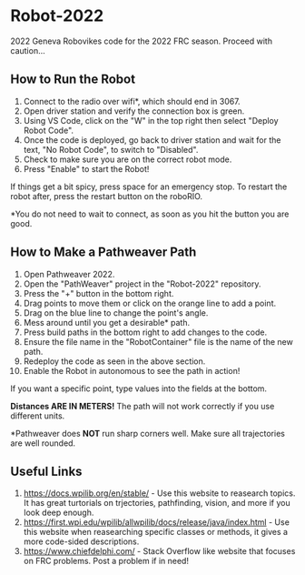 # Robot-2022

2022 Geneva Robovikes code for the 2022 FRC season. Proceed with caution...

## **How to Run the Robot**
1) Connect to the radio over wifi*, which should end in 3067.
2) Open driver station and verify the connection box is green.
3) Using VS Code, click on the "W" in the top right then select "Deploy Robot Code".
4) Once the code is deployed, go back to driver station and wait for the text, "No Robot Code", to switch to "Disabled".
5) Check to make sure you are on the correct robot mode.
6) Press "Enable" to start the Robot!

If things get a bit spicy, press space for an emergency stop. To restart the robot after, press the restart button on the roboRIO.

*You do not need to wait to connect, as soon as you hit the button you are good.

## **How to Make a Pathweaver Path**
1) Open Pathweaver 2022.
2) Open the "PathWeaver" project in the "Robot-2022" repository.
3) Press the "+" button in the bottom right.
4) Drag points to move them or click on the orange line to add a point.
5) Drag on the blue line to change the point's angle.
6) Mess around until you get a desirable* path.
7) Press build paths in the bottom right to add changes to the code.
8) Ensure the file name in the "RobotContainer" file is the name of the new path.
9) Redeploy the code as seen in the above section.
10) Enable the Robot in autonomous to see the path in action!

If you want a specific point, type values into the fields at the bottom.

**Distances ARE IN METERS!** The path will not work correctly if you use different units.

*Pathweaver does **NOT** run sharp corners well. Make sure all trajectories are well rounded.

## **Useful Links**
1) https://docs.wpilib.org/en/stable/ - Use this website to reasearch topics. It has great turtorials on trjectories, pathfinding, vision, and more if you look deep enough.
2) https://first.wpi.edu/wpilib/allwpilib/docs/release/java/index.html - Use this website when reasearching specific classes or methods, it gives a more code-sided descriptions.
3) https://www.chiefdelphi.com/ - Stack Overflow like website that focuses on FRC problems. Post a problem if in need!
